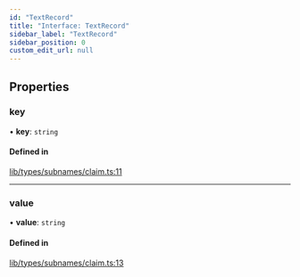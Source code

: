 ```yaml
---
id: "TextRecord"
title: "Interface: TextRecord"
sidebar_label: "TextRecord"
sidebar_position: 0
custom_edit_url: null
---
```


## Properties

### key

• **key**: `string`

#### Defined in

[lib/types/subnames/claim.ts:11](https://github.com/JustaName-id/JustaName-sdk/blob/5db266b/packages/@justaname.id/sdk/src/lib/types/subnames/claim.ts#L11)

___

### value

• **value**: `string`

#### Defined in

[lib/types/subnames/claim.ts:13](https://github.com/JustaName-id/JustaName-sdk/blob/5db266b/packages/@justaname.id/sdk/src/lib/types/subnames/claim.ts#L13)
